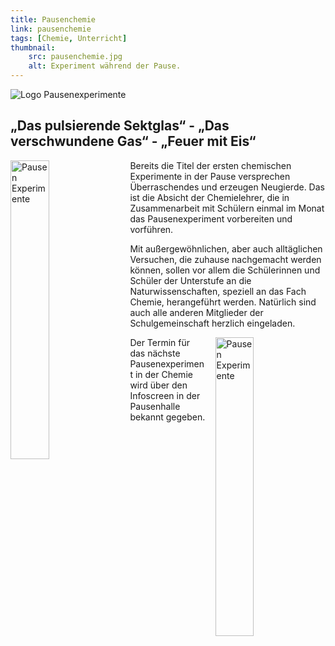```yaml
---
title: Pausenchemie
link: pausenchemie
tags: [Chemie, Unterricht]
thumbnail: 
    src: pausenchemie.jpg
    alt: Experiment während der Pause.
---
```

<img src="/images/chemie_head.gif" alt="Logo Pausenexperimente"></img>
<h2>„Das pulsierende Sektglas“ - „Das verschwundene Gas“ - „Feuer mit Eis“</h2>

<img src="/images/pausenexp_2.jpg" alt="Pausen Experimente" style="float: left; margin-right: 15px; width: 35%; margin-bottom: 15px"></img>
<p>
  Bereits die Titel der ersten chemischen Experimente in der Pause
  versprechen Überraschendes und erzeugen Neugierde.  Das ist die
  Absicht der Chemielehrer, die in Zusammenarbeit mit Schülern einmal
  im Monat das Pausenexperiment vorbereiten und vorführen.
</p>

<p> 
  Mit außergewöhnlichen, aber auch alltäglichen Versuchen, die zuhause
  nachgemacht werden können, sollen vor allem die Schülerinnen und
  Schüler der Unterstufe an die Naturwissenschaften, speziell an das
  Fach Chemie, herangeführt werden.  Natürlich sind auch alle anderen
  Mitglieder der Schulgemeinschaft herzlich eingeladen.
</p>
<img src="/images/pausenexp_1.jpg" alt="Pausen Experimente" style="float: right; margin-left: 15px; width: 35%; margin-bottom: 15px"></img>
<p>Der Termin für das nächste Pausenexperiment in der Chemie wird über den Infoscreen in der Pausenhalle bekannt gegeben.</p>